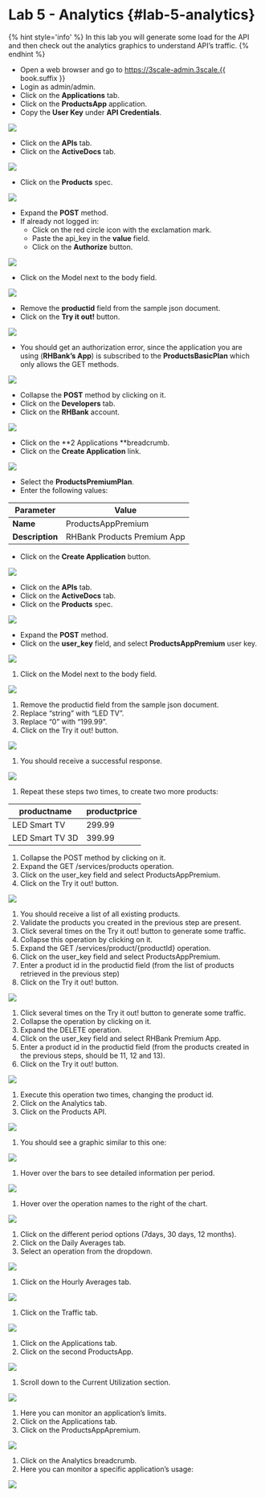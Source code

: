 # Lab 5 - Analytics {#lab-5-analytics}

{% hint style='info' %}
In this lab you will generate some load for the API and then check out the analytics graphics to understand API’s traffic.
{% endhint %}

* Open a web browser and go to https://3scale-admin.3scale.{{ book.suffix }}
* Login as admin/admin.
* Click on the **Applications** tab.
* Click on the **ProductsApp** application.
* Copy the **User Key** under **API Credentials**.

![](assets/Selection_337.png)

* Click on the **APIs** tab.
* Click on the **ActiveDocs** tab.

![](images/image71.png)

* Click on the **Products** spec.

![](images/image10.png)

* Expand the **POST** method.
* If already not logged in:
    * Click on the red circle icon with the exclamation mark.
    * Paste the api_key in the **value** field.
    * Click on the **Authorize** button.

![](assets/Selection_340.png)
*  Click on the Model next to the body field.

![](assets/Selection_343.png)

* Remove the **productid** field from the sample json document.
* Click on the **Try it out!** button.

![](images/image192.png)

*  You should get an authorization error, since the application you are using (**RHBank’s App**) is subscribed to the **ProductsBasicPlan** which only allows the GET methods.

![](images/image134.png)

* Collapse the **POST** method by clicking on it.
* Click on the **Developers** tab.
* Click on the **RHBank** account.

![](images/image28.png)

* Click on the **2 Applications **breadcrumb.
* Click on the **Create Application** link.

![](images/image147.png)

* Select the **ProductsPremiumPlan**.
* Enter the following values:

| Parameter | Value |
| --- | --- |
| **Name** | ProductsAppPremium |
| **Description** | RHBank Products Premium App |

*  Click on the **Create Application** button.

![](images/image177.png)

* Click on the **APIs** tab.
* Click on the **ActiveDocs** tab.
* Click on the **Products** spec.

![](images/image139.png)

* Expand the **POST** method.
* Click on the **user_key** field, and select **ProductsAppPremium** user key.

![](images/image77.png)

1.  Click on the Model next to the body field.

![](images/image5.png)

1.  Remove the productid field from the sample json document.
2.  Replace “string” with “LED TV”.
3.  Replace “0” with “199.99”.
4.  Click on the Try it out! button.

![](images/image14.png)

1.  You should receive a successful response.

![](images/image162.png)

1.  Repeat these steps two times, to create two more products:

| productname | productprice |
| --- | --- |
| LED Smart TV | 299.99 |
| LED Smart TV 3D | 399.99 |

1.  Collapse the POST method by clicking on it.
2.  Expand the GET /services/products operation.
3.  Click on the user_key field and select ProductsAppPremium.
4.  Click on the Try it out! button.

![](images/image194.png)

1.  You should receive a list of all existing products.
2.  Validate the products you created in the previous step are present.
3.  Click several times on the Try it out! button to generate some traffic.
4.  Collapse this operation by clicking on it.
5.  Expand the GET /services/product/{productId} operation.
6.  Click on the user_key field and select ProductsAppPremium.
7.  Enter a product id in the productid field (from the list of products retrieved in the previous step)
8.  Click on the Try it out! button.

![](images/image8.png)

1.  Click several times on the Try it out! button to generate some traffic.
2.  Collapse the operation by clicking on it.
3.  Expand the DELETE operation.
4.  Click on the user_key field and select RHBank Premium App.
5.  Enter a product id in the productid field (from the products created in the previous steps, should be 11, 12 and 13).
6.  Click on the Try it out! button.

![](images/image82.png)

1.  Execute this operation two times, changing the product id.
2.  Click on the Analytics tab.
3.  Click on the Products API.

![](images/image130.png)

1.  You should see a graphic similar to this one:

![](images/image159.png)

1.  Hover over the bars to see detailed information per period.

![](images/image15.png)

1.  Hover over the operation names to the right of the chart.

![](images/image142.png)

1.  Click on the different period options (7days, 30 days, 12 months).
2.  Click on the Daily Averages tab.
3.  Select an operation from the dropdown.

![](images/image104.png)

1.  Click on the Hourly Averages tab.

![](images/image68.png)

1.  Click on the Traffic tab.

![](images/image112.png)

1.  Click on the Applications tab.
2.  Click on the second ProductsApp.

![](images/image198.png)

1.  Scroll down to the Current Utilization section.

![](images/image94.png)

1.  Here you can monitor an application’s limits.
2.  Click on the Applications tab.
3.  Click on the ProductsAppApremium.

![](images/image24.png)

1.  Click on the Analytics breadcrumb.
2.  Here you can monitor a specific application’s usage:

![](images/image90.png)